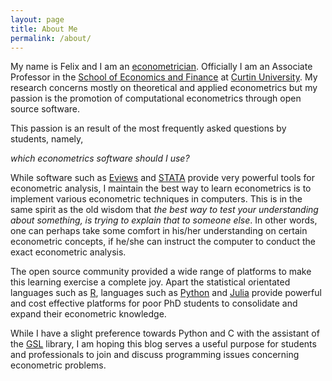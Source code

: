 ```yaml
---
layout: page
title: About Me
permalink: /about/
---
```


My name is Felix and I am an [econometrician][define_me]. Officially I am an Associate Professor in the [School of Economics and Finance][school] at [Curtin University][curtin]. My research concerns mostly on theoretical and applied econometrics but my passion is the promotion of computational econometrics through open source software. 

This passion is an result of the most frequently asked questions by students, namely, 

*which econometrics software should I use?* 

While software such as [Eviews][eviews] and [STATA][stata] provide very powerful tools for econometric analysis, I maintain the best way to learn econometrics is to implement various econometric techniques in computers. This is in the same spirit as the old wisdom that *the best way to test your understanding about something, is trying to explain that to someone else*. In other words, one can perhaps take some comfort in his/her understanding on certain econometric concepts, if he/she can instruct the computer to conduct the exact econometric analysis.

The open source community provided a wide range of platforms to make this learning exercise a complete joy. Apart the statistical orientated languages such as [R][R], languages such as [Python][python] and [Julia][julia] provide powerful and cost effective platforms for poor PhD students to consolidate and expand their econometric knowledge. 

While I have a slight preference towards Python and C with the assistant of the [GSL][gsl] library, I am hoping this blog serves a useful purpose for students and professionals to join and discuss programming issues concerning econometric problems. 

 [define_me]: https://en.wikipedia.org/wiki/Econometrics
 [curtin]: http://www.curtin.edu.au
 [school]: http://business.curtin.edu.au/schools-and-departments/economics-and-finance/ 
 [eviews]: http://www.eviews.com
 [stata]: http://www.stata.com
 [R]: http://www.r-project.org
 [python]: http://www.python.org
 [julia]: http://www.julialang.org 
 [gsl]: http://www.gnu.org/software/gsl/

